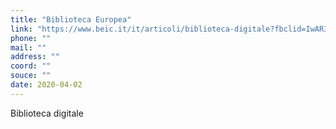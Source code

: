 ```yaml
---
title: "Biblioteca Europea"
link: "https://www.beic.it/it/articoli/biblioteca-digitale?fbclid=IwAR3vt69f6XbhSbDDQuPhvx_WQyLlxRvgB32FPC-TrF0pLc4kWV13PXicaIM"
phone: ""
mail: ""
address: ""
coord: ""
souce: ""
date: 2020-04-02
---
```


Biblioteca digitale
